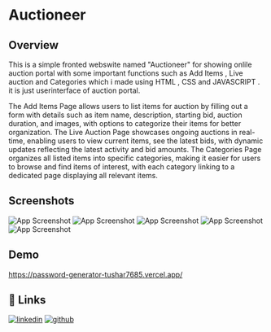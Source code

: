 # Auctioneer


## Overview

This is a simple fronted webswite named "Auctioneer" for showing onlile auction portal with some important functions such as Add Items , Live auction and Categories which i made using HTML , CSS and JAVASCRIPT . it is just userinterface of auction portal.

The Add Items Page allows users to list items for auction by filling out a form with details such as item name, description, starting bid, auction duration, and images, with options to categorize their items for better organization. The Live Auction Page showcases ongoing auctions in real-time, enabling users to view current items, see the latest bids, with dynamic updates reflecting the latest activity and bid amounts. The Categories Page organizes all listed items into specific categories, making it easier for users to browse and find items of interest, with each category linking to a dedicated page displaying all relevant items.

## Screenshots

![App Screenshot](https://res.cloudinary.com/dtpaznveo/image/upload/v1718108715/auction1_wujbl0.png)
![App Screenshot](https://res.cloudinary.com/dtpaznveo/image/upload/v1718129692/d7jzcwraqsobsxuantd0.png)
![App Screenshot](https://res.cloudinary.com/dtpaznveo/image/upload/v1718108742/auction3_v9v5bu.png)
![App Screenshot](https://res.cloudinary.com/dtpaznveo/image/upload/v1718108741/auction4_bbptty.png)
![App Screenshot](https://res.cloudinary.com/dtpaznveo/image/upload/v1718108718/auction5_yh9ohb.png)

## Demo

https://password-generator-tushar7685.vercel.app/

## 🔗 Links

[![linkedin](https://img.shields.io/badge/linkedin-0A66C2?style=for-the-badge&logo=linkedin&logoColor=white)](https://www.linkedin.com/in/rutvik-jani-392444255)
[![github](https://img.shields.io/badge/github-181717?style=for-the-badge&logo=github&logoColor=white)](https://github.com/rutvikjani03)
